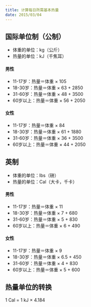 ```yaml
---
title: 计算每日所需基本热量
date: 2015/03/04
---
```


## 国际单位制（公制）

* 体重的单位：kg（公斤）
* 热量的单位：kJ（千焦耳）

#### 男性

* 11-17岁：热量＝体重 × 105
* 18-30岁：热量＝体重 × 63 + 2850
* 31-60岁：热量＝体重 × 48 + 3500
* 60岁以上：热量＝体重 × 56 + 2050

#### 女性

* 11-17岁：热量＝体重 × 84
* 18-30岁：热量＝体重 × 61 + 1880
* 31-60岁：热量＝体重 × 36 + 3500
* 60岁以上：热量＝体重 × 44 + 2050

## 英制

* 体重的单位：lbs（磅）
* 热量的单位：Cal（大卡，千卡）

#### 男性

* 11-17岁：热量＝体重 × 11
* 18-30岁：热量＝体重 × 7 + 680
* 31-60岁：热量＝体重 × 5 + 830
* 60岁以上：热量＝体重 × 6 + 490

#### 女性

* 11-17岁：热量＝体重 × 9
* 18-30岁：热量＝体重 × 6.5 + 450
* 31-60岁：热量＝体重 × 4 + 830
* 60岁以上：热量＝体重 × 5 + 600

## 热量单位的转换

1 Cal =  1 kJ × 4.184
